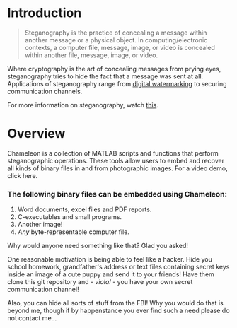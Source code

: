 # Introduction

> Steganography is the practice of concealing a message within another message
> or a physical object. In computing/electronic contexts, a computer file, message,
> image, or video is concealed within another file, message, image, or video.

Where cryptography is the art of concealing messages from prying eyes, steganography
tries to hide the fact that a message was sent at all. Applications of steganography
range from [digital watermarking](https://en.wikipedia.org/wiki/Digital_watermarking)
to securing communication channels.

For more information on steganography, watch [this](https://youtu.be/TWEXCYQKyDc).

# Overview

Chameleon is a collection of MATLAB scripts and functions that perform steganographic
operations. These tools allow users to embed and recover all kinds of binary files in
and from photographic images. For a video demo, click here.

### The following binary files can be embedded using Chameleon:

1. Word documents, excel files and PDF reports.
2. C-executables and small programs.
3. Another image!
4. *Any* byte-representable computer file.


Why would anyone need something like that? Glad you asked!

One reasonable motivation is being able to feel like a hacker. Hide you school homework,
grandfather's address or text files containing secret keys inside an image of a cute puppy
and send it to your friends! Have them clone this git repository and - *viola!* - you
have your own secret communication channel!

Also, you can hide all sorts of stuff from the FBI! Why you would do that is beyond me,
though if by happenstance you ever find such a need please do not contact me...
